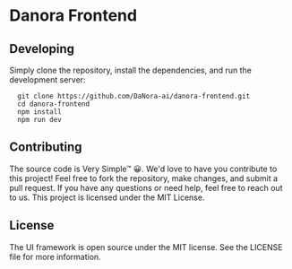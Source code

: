 # Danora Frontend


## Developing

Simply clone the repository, install the dependencies, and run the development server:

```
  git clone https://github.com/DaNora-ai/danora-frontend.git
  cd danora-frontend
  npm install
  npm run dev
```

## Contributing

The source code is Very Simple™ 😀. We'd love to have you contribute to this project! Feel free to fork the repository, make changes, and submit a pull request. If you have any questions or need help, feel free to reach out to us.
This project is licensed under the MIT License.

## License

The UI framework is open source under the MIT license. See the LICENSE file for more information.
